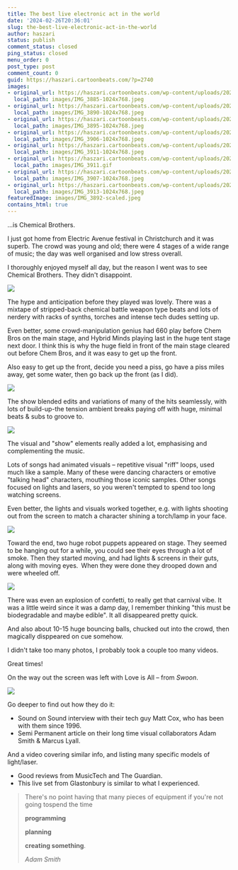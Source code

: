 ```yaml
---
title: The best live electronic act in the world
date: '2024-02-26T20:36:01'
slug: the-best-live-electronic-act-in-the-world
author: haszari
status: publish
comment_status: closed
ping_status: closed
menu_order: 0
post_type: post
comment_count: 0
guid: https://haszari.cartoonbeats.com/?p=2740
images:
- original_url: https://haszari.cartoonbeats.com/wp-content/uploads/2024/02/IMG_3885-1024x768.jpeg
  local_path: images/IMG_3885-1024x768.jpeg
- original_url: https://haszari.cartoonbeats.com/wp-content/uploads/2024/02/IMG_3890-1024x768.jpeg
  local_path: images/IMG_3890-1024x768.jpeg
- original_url: https://haszari.cartoonbeats.com/wp-content/uploads/2024/02/IMG_3895-1024x768.jpeg
  local_path: images/IMG_3895-1024x768.jpeg
- original_url: https://haszari.cartoonbeats.com/wp-content/uploads/2024/02/IMG_3906-1024x768.jpeg
  local_path: images/IMG_3906-1024x768.jpeg
- original_url: https://haszari.cartoonbeats.com/wp-content/uploads/2024/02/IMG_3911-1024x768.jpeg
  local_path: images/IMG_3911-1024x768.jpeg
- original_url: https://haszari.cartoonbeats.com/wp-content/uploads/2024/02/IMG_3911.gif
  local_path: images/IMG_3911.gif
- original_url: https://haszari.cartoonbeats.com/wp-content/uploads/2024/02/IMG_3907-1024x768.jpeg
  local_path: images/IMG_3907-1024x768.jpeg
- original_url: https://haszari.cartoonbeats.com/wp-content/uploads/2024/02/IMG_3913-1024x768.jpeg
  local_path: images/IMG_3913-1024x768.jpeg
featuredImage: images/IMG_3892-scaled.jpeg
contains_html: true
---
```


…is Chemical Brothers.

I just got home from Electric Avenue festival in Christchurch and it was superb. The crowd was young and old; there were 4 stages of a wide range of music; the day was well organised and low stress overall.

I thoroughly enjoyed myself all day, but the reason I went was to see Chemical Brothers. They didn't disappoint.

![](./images/IMG_3885-1024x768.jpeg)

The hype and anticipation before they played was lovely. There was a mixtape of stripped-back chemical battle weapon type beats and lots of nerdery with racks of synths, torches and intense tech dudes setting up.

Even better, some crowd-manipulation genius had 660 play before Chem Bros on the main stage, and Hybrid Minds playing last in the huge tent stage next door. I think this is why the huge field in front of the main stage cleared out before Chem Bros, and it was easy to get up the front.

Also easy to get up the front, decide you need a piss, go have a piss miles away, get some water, then go back up the front (as I did).

<!-- wp:gallery {"linkTo":"none","align":"wide","className":"is-style-rectangular"} -->
![](./images/IMG_3890-1024x768.jpeg)

<!-- /wp:gallery -->

The show blended edits and variations of many of the hits seamlessly, with lots of build-up-the tension ambient breaks paying off with huge, minimal beats &amp; subs to groove to.

<!-- wp:gallery {"linkTo":"none","align":"wide","className":"is-style-rectangular"} -->
![](./images/IMG_3906-1024x768.jpeg)

<!-- /wp:gallery -->

The visual and "show" elements really added a lot, emphasising and complementing the music.

Lots of songs had animated visuals – repetitive visual "riff" loops, used much like a sample. Many of these were dancing characters or emotive "talking head" characters, mouthing those iconic samples. Other songs focused on lights and lasers, so you weren't tempted to spend too long watching screens.

Even better, the lights and visuals worked together, e.g. with lights shooting out from the screen to match a character shining a torch/lamp in your face.

![](./images/IMG_3911.gif)

Toward the end, two huge robot puppets appeared on stage. They seemed to be hanging out for a while, you could see their eyes through a lot of smoke. Then they started moving, and had lights &amp; screens in their guts, along with moving eyes. When they were done they drooped down and were wheeled off.

![](./images/IMG_3907-1024x768.jpeg)

There was even an explosion of confetti, to really get that carnival vibe. It was a little weird since it was a damp day, I remember thinking "this must be biodegradable and maybe edible". It all disappeared pretty quick.

And also about 10-15 huge bouncing balls, chucked out into the crowd, then magically disppeared on cue somehow.

I didn't take too many photos, I probably took a couple too many videos.

Great times!

On the way out the screen was left with Love is All – from *Swoon*.

![](./images/IMG_3913-1024x768.jpeg)

Go deeper to find out how they do it:

- Sound on Sound interview with their tech guy Matt Cox, who has been with them since 1996.
- Semi Permanent article on their long time visual collaborators Adam Smith &amp; Marcus Lyall.

And a video covering similar info, and listing many specific models of light/laser.
- Good reviews from MusicTech and The Guardian.
- This live set from Glastonbury is similar to what I experienced.

<!-- wp:quote -->
<blockquote class="wp-block-quote">
There's no point having that many pieces of equipment if you're not going tospend the time

**programming**

**planning**

**creating something**.

<cite>Adam Smith</cite></blockquote>
<!-- /wp:quote -->